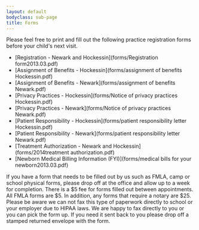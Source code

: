 ```yaml
---
layout: default
bodyclass: sub-page
title: Forms
---
```


Please feel free to print and fill out the following practice registration forms before your child's next visit.

* [Registration - Newark and Hockessin](forms/Registration form2013.03.pdf)
* [Assignment of Benefits - Hockessin](forms/assignment of benefits Hockessin.pdf)
* [Assignment of Benefits - Newark](forms/assignment of benefits Newark.pdf)
* [Privacy Practices - Hockessin](forms/Notice of privacy practices Hockessin.pdf)
* [Privacy Practices - Newark](forms/Notice of privacy practices Newark.pdf)
* [Patient Responsibility - Hockessin](forms/patient responsibility letter  Hockessin.pdf)
* [Patient Responsibility - Newark](forms/patient responsibility letter Newark.pdf)
* [Treatment Authorization - Newark and Hockessin](forms/2014treatment authorization.pdf)
* [Newborn Medical Billing Information (FYI)](forms/medical bills for your newborn2013.03.pdf)

If you have a form that needs to be filled out by us such as FMLA, camp or school physical forms, please drop off at the office and allow up to a week for completion. There is a $5 fee for forms filled out between appointments. All FMLA forms are $5. In addition, any forms that require a notary are $25. Please be aware we can not fax this type of paperwork directly to school or your employer due to HIPAA laws. We are happy to fax directly to you or you can pick the form up. If you need it sent back to you please drop off a stamped returned envelope with the form.
